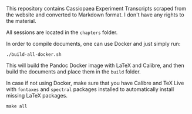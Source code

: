 This repository contains Cassiopaea Experiment Transcripts scraped from the website and converted to Markdown format. I don't have any rights to the material.

All sessions are located in the `chapters` folder.

In order to compile documents, one can use Docker and just simply run:
```
./build-all-docker.sh
```
This will build the Pandoc Docker image with LaTeX and Calibre, and then build the documents and place them in the `build` folder.

In case if not using Docker, make sure that you have Calibre and TeX Live with `fontaxes` and `spectral` packages installed to automatically install missing LaTeX packages.
```
make all
```